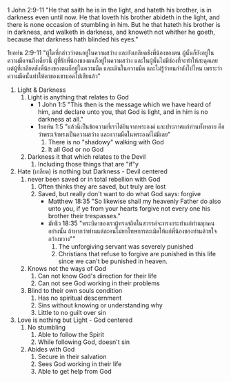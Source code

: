 
1 John 2:9-11 "He that saith he is in the light, and hateth his brother, is in darkness even until now. He that loveth his brother abideth in the light, and there is none occasion of stumbling in him. But he that hateth his brother is in darkness, and walketh in darkness, and knoweth not whither he goeth, because that darkness hath blinded his eyes."

1ยอห์น 2:9-11 "ผู้ใดที่กล่าวว่าตนอยู่ในความสว่าง และยังเกลียดชังพี่น้องของตน ผู้นั้นก็ยังอยู่ในความมืดจนถึงเดี๋ยวนี้ ผู้ที่รักพี่น้องของตนก็อยู่ในความสว่าง และในผู้นั้นไม่มีช่องที่จะทำให้สะดุดเลย แต่ผู้ที่เกลียดชังพี่น้องของตนก็อยู่ในความมืด และเดินในความมืด และไม่รู้ว่าตนกำลังไปไหน เพราะว่าความมืดนั้นทำให้ตาของเขาบอดไปเสียแล้ว"

1. Light & Darkness
    1. Light is anything that relates to God
        - 1 John 1:5 "This then is the message which we have heard of him, and declare unto you, that God is light, and in him is no darkness at all."
        - 1ยอห์น 1:5 "แล้วนี่เป็นข้อความที่เราได้ยินจากพระองค์ และประกาศแก่ท่านทั้งหลาย คือว่าพระเจ้าทรงเป็นความสว่าง และความมืดในพระองค์ไม่มีเลย"
            1. There is no "shadowy" walking with God
            2. It all God or no God
    2. Darkness it that which relates to the Devil
        1. Including those things that are "if"y
2. Hate (เกลียด) is nothing but Darkness - Devil centered
    1. never been saved or in total rebellion with God
        1. Often thinks they are saved, but truly are lost
        2. Saved, but really don't want to do what God says: forgive
            - Matthew 18:35 "So likewise shall my heavenly Father do also unto you, if ye from your hearts forgive not every one his brother their trespasses."
            - มัทธิว 18:35 "พระบิดาของเราผู้ทรงสถิตในสวรรค์จะทรงกระทำแก่ท่านทุกคนอย่างนั้น ถ้าหากว่าท่านแต่ละคนไม่ยกโทษการละเมิดให้แก่พี่น้องของท่านด้วยใจกว้างขวาง""
                1. The unforgiving servant was severely punished
                2. Christians that refuse to forgive are punished in this life since we can't be punished in heaven.
    2. Knows not the ways of God
        1. Can not know God's direction for their life
        2. Can not see God working in their problems
    3. Blind to their own souls condition
        1. Has no spiritual descernment
        2. Sins without knowing or understanding why
        3. Little to no guilt over sin
3. Love is nothing but Light - God centered
    1. No stumbling
        1. Able to follow the Spirit
        2. While following God, doesn't sin
    2. Abides with God
        1. Secure in their salvation
        2. Sees God working in their life
        3. Able to get help from God